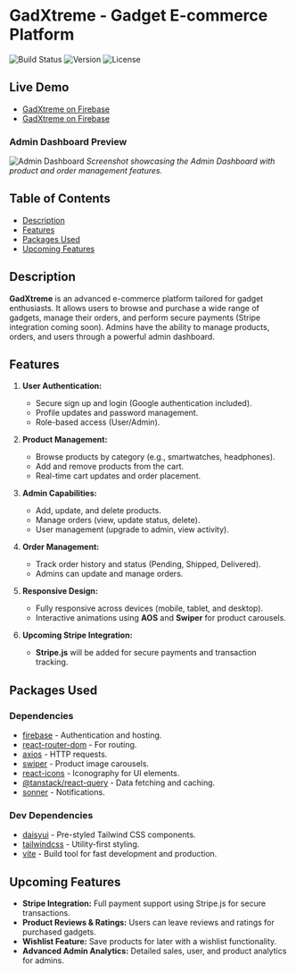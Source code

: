 # GadXtreme - Gadget E-commerce Platform

![Build Status](https://img.shields.io/badge/build-passing-brightgreen)
![Version](https://img.shields.io/badge/version-1.0.0-blue)
![License](https://img.shields.io/badge/license-MIT-green)

## Live Demo

- [GadXtreme on Firebase](https://gadxtreme-906da.web.app)
- [GadXtreme on Firebase](https://gadxtreme.vercel.app)

### Admin Dashboard Preview

![Admin Dashboard](./src/assets/admin_dashboard_preview.png)
_Screenshot showcasing the Admin Dashboard with product and order management features._

## Table of Contents

- [Description](#description)
- [Features](#features)
- [Packages Used](#packages-used)
- [Upcoming Features](#upcoming-features)

## Description

**GadXtreme** is an advanced e-commerce platform tailored for gadget enthusiasts. It allows users to browse and purchase a wide range of gadgets, manage their orders, and perform secure payments (Stripe integration coming soon). Admins have the ability to manage products, orders, and users through a powerful admin dashboard.

## Features

1. **User Authentication:**
   - Secure sign up and login (Google authentication included).
   - Profile updates and password management.
   - Role-based access (User/Admin).
2. **Product Management:**

   - Browse products by category (e.g., smartwatches, headphones).
   - Add and remove products from the cart.
   - Real-time cart updates and order placement.

3. **Admin Capabilities:**
   - Add, update, and delete products.
   - Manage orders (view, update status, delete).
   - User management (upgrade to admin, view activity).
4. **Order Management:**
   - Track order history and status (Pending, Shipped, Delivered).
   - Admins can update and manage orders.
5. **Responsive Design:**
   - Fully responsive across devices (mobile, tablet, and desktop).
   - Interactive animations using **AOS** and **Swiper** for product carousels.
6. **Upcoming Stripe Integration:**
   - **Stripe.js** will be added for secure payments and transaction tracking.

## Packages Used

### Dependencies

- [firebase](https://www.npmjs.com/package/firebase) - Authentication and hosting.
- [react-router-dom](https://www.npmjs.com/package/react-router-dom) - For routing.
- [axios](https://www.npmjs.com/package/axios) - HTTP requests.
- [swiper](https://www.npmjs.com/package/swiper) - Product image carousels.
- [react-icons](https://www.npmjs.com/package/react-icons) - Iconography for UI elements.
- [@tanstack/react-query](https://www.npmjs.com/package/@tanstack/react-query) - Data fetching and caching.
- [sonner](https://www.npmjs.com/package/sonner) - Notifications.

### Dev Dependencies

- [daisyui](https://daisyui.com/docs/install) - Pre-styled Tailwind CSS components.
- [tailwindcss](https://tailwindcss.com/docs/guides/vite) - Utility-first styling.
- [vite](https://vitejs.dev/) - Build tool for fast development and production.

## Upcoming Features

- **Stripe Integration:** Full payment support using Stripe.js for secure transactions.
- **Product Reviews & Ratings:** Users can leave reviews and ratings for purchased gadgets.
- **Wishlist Feature:** Save products for later with a wishlist functionality.
- **Advanced Admin Analytics:** Detailed sales, user, and product analytics for admins.

